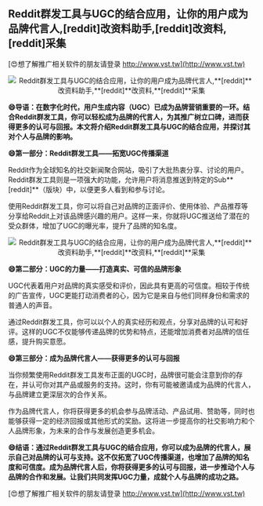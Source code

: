 ## **Reddit群发工具与UGC的结合应用，让你的用户成为品牌代言人,**[reddit]**改资料助手,**[reddit]**改资料,**[reddit]**采集**

[😍想了解推广相关软件的朋友请登录 http://www.vst.tw](http://www.vst.tw)

 <center><img src="https://vst.tw/MP4/tuiguang/png/1.png" alt="Reddit群发工具与UGC的结合应用，让你的用户成为品牌代言人,**[reddit]**改资料助手,**[reddit]**改资料,**[reddit]**采集"></center>

**😄导语：在数字化时代，用户生成内容（UGC）已成为品牌营销重要的一环。结合Reddit群发工具，你可以轻松成为品牌的代言人，为其推广树立口碑，进而获得更多的认可与回报。本文将介绍Reddit群发工具与UGC的结合应用，并探讨其对个人与品牌的影响。**

**😄第一部分：Reddit群发工具——拓宽UGC传播渠道**

Reddit作为全球知名的社交新闻聚合网站，吸引了大批热衷分享、讨论的用户。Reddit群发工具则是一项强大的功能，允许用户将消息推送到特定的Sub**[reddit]**（版块）中，以便更多人看到和参与讨论。

使用Reddit群发工具，你可以将自己对品牌的正面评价、使用体验、产品推荐等分享给Reddit上对该品牌感兴趣的用户。这样一来，你就将UGC推送给了潜在的受众群体，增加了UGC的曝光率，提升了品牌的知名度。

 <center><img src="https://vst.tw/MP4/tuiguang/png/2.png" alt="Reddit群发工具与UGC的结合应用，让你的用户成为品牌代言人,**[reddit]**改资料助手,**[reddit]**改资料,**[reddit]**采集"></center>

**😄第二部分：UGC的力量——打造真实、可信的品牌形象**

UGC代表着用户对品牌的真实感受和评价，因此具有更高的可信度。相较于传统的广告宣传，UGC更能打动消费者的心，因为它是来自与他们同样身份和需求的普通人的声音。

通过Reddit群发工具，你可以以个人的真实经历和观点，分享对品牌的认可和好评。这样的UGC不仅能够传递品牌的优势和特点，还能增加消费者对品牌的信任感，提升购买意愿。

**😄第三部分：成为品牌代言人——获得更多的认可与回报**

当你频繁使用Reddit群发工具发布正面的UGC时，品牌很可能会注意到你的存在，并认可你对其产品或服务的支持。这时，你有可能被邀请成为品牌的代言人，与品牌建立更深层次的合作关系。

作为品牌代言人，你将获得更多的机会参与品牌活动、产品试用、赞助等，同时也能够获得一定的经济回报或其他形式的奖励。这将进一步提高你的社交影响力和个人品牌形象，为未来的合作与发展创造更多机会。

**😄结语：通过Reddit群发工具与UGC的结合应用，你可以成为品牌的代言人，展示自己对品牌的认可与支持。这不仅拓宽了UGC传播渠道，也增加了品牌的知名度和可信度。成为品牌代言人后，你将获得更多的认可与回报，进一步推动个人与品牌的合作和发展。让我们共同发挥UGC力量，成就个人与品牌的成功之路。**

[😍想了解推广相关软件的朋友请登录 http://www.vst.tw](http://www.vst.tw)



